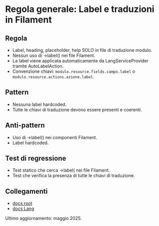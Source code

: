 # Regola generale: Label e traduzioni in Filament

## Regola
- Label, heading, placeholder, help SOLO in file di traduzione modulo.
- Nessun uso di ->label() nei file Filament.
- La label viene applicata automaticamente da LangServiceProvider tramite AutoLabelAction.
- Convenzione chiavi: `modulo.resource.fields.campo.label` o `modulo.resource.actions.azione.label`.

## Pattern
- Nessuna label hardcoded.
- Tutte le chiavi di traduzione devono essere presenti e coerenti.

## Anti-pattern
- Uso di ->label() nei componenti Filament.
- Label hardcoded.

## Test di regressione
- Test statico che cerca ->label( nei file Filament.
- Test che verifica la presenza di tutte le chiavi di traduzione.

## Collegamenti
- [docs root](../../../../docs/actions.md)
- [docs Lang](../../Lang/docs/filament-label.md)

Ultimo aggiornamento: maggio 2025.